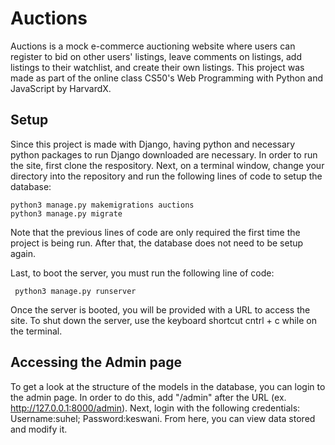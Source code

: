 # Auctions
Auctions is a mock e-commerce auctioning website where users can register to bid on other users' listings, leave comments on listings, add listings to their watchlist, and create their own listings. This project was made as part of the online class CS50's Web Programming with Python and JavaScript by HarvardX.

## Setup
Since this project is made with Django, having python and necessary python packages to run Django downloaded are necessary. In order to run the site, first clone the respository. Next, on a terminal window, change your directory into the repository and run the following lines of code to setup the database:

```
python3 manage.py makemigrations auctions
python3 manage.py migrate
```
Note that the previous lines of code are only required the first time the project is being run. After that, the database does not need to be setup again.

Last, to boot the server, you must run the following line of code:

``` python3 manage.py runserver```

Once the server is booted, you will be provided with a URL to access the site. To shut down the server, use the keyboard shortcut cntrl + c while on the terminal.

## Accessing the Admin page
To get a look at the structure of the models in the database, you can login to the admin page. In order to do this, add "/admin" after the URL (ex. http://127.0.0.1:8000/admin). Next, login with the following credentials: Username:suhel; Password:keswani. From here, you can view data stored and modify it.
